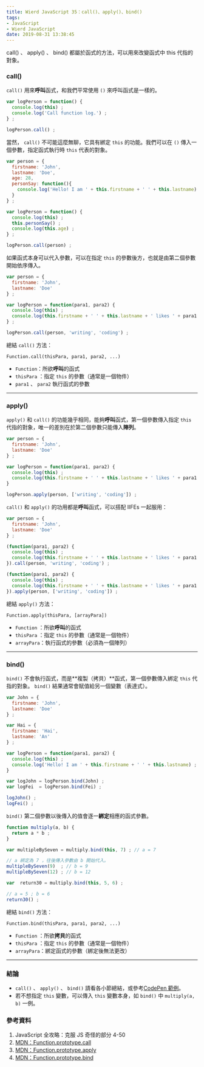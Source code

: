 ```yaml
---
title: Wierd JavaScript 35：call()、apply()、bind()
tags:
- JavaScript
- Wierd JavaScript
date: 2019-08-31 13:38:45
---
```


call() 、 apply() 、 bind() 都屬於函式的方法，可以用來改變函式中 this 代指的對象。

<!-- more -->

### call()

`call()` 用來**呼叫**函式，和我們平常使用 `()` 來呼叫函式是一樣的。

```javascript
var logPerson = function() {
  console.log(this) ;
  console.log('Call function log.') ;
} ;

logPerson.call() ;
```

當然， `call()` 不可能這麼無聊，它具有綁定 `this` 的功能。我們可以在 `()` 傳入一個參數，指定函式執行時 `this` 代表的對象。

```javascript
var person = {
  firstname: 'John',
  lastname: 'Doe',
  age: 28,
  personSay: function(){
    console.log('Hello! I am ' + this.firstname + ' ' + this.lastname) ;
  }
} ;

var logPerson = function() {
  console.log(this) ;
  this.personSay() ;
  console.log(this.age) ;
} ;

logPerson.call(person) ;
```

如果函式本身可以代入參數，可以在指定 `this` 的參數後方，也就是由第二個參數開始依序傳入。

```javascript
var person = {
  firstname: 'John',
  lastname: 'Doe'
} ;

var logPerson = function(para1, para2) {
  console.log(this) ;
  console.log(this.firstname + ' ' + this.lastname + ' likes ' + para1 + ' and ' + para2) ;
} ;

logPerson.call(person, 'writing', 'coding') ;
```

總結 `call()` 方法：

`Function.call(thisPara, para1, para2, ...)`

* `Function`：所欲**呼叫**的函式
* `thisPara` ：指定 `this` 的參數（通常是一個物件）
* `para1` 、 `para2` 執行函式的參數

<hr>

### apply()

`apply()` 和 `call()` 的功能幾乎相同，能夠**呼叫**函式，第一個參數傳入指定 `this` 代指的對象，唯一的差別在於第二個參數只能傳入**陣列**。

```javascript
var person = {
  firstname: 'John',
  lastname: 'Doe'
} ;

var logPerson = function(para1, para2) {
  console.log(this) ;
  console.log(this.firstname + ' ' + this.lastname + ' likes ' + para1 + ' and ' + para2) ;
}

logPerson.apply(person, ['writing', 'coding']) ;
```

`call()` 和 `apply()` 的功用都是**呼叫**函式，可以搭配 IIFEs 一起服用：

```javascript
var person = {
  firstname: 'John',
  lastname: 'Doe'
} ;

(function(para1, para2) {
  console.log(this) ;
  console.log(this.firstname + ' ' + this.lastname + ' likes ' + para1 + ' and ' + para2) ;
}).call(person, 'writing', 'coding') ;

(function(para1, para2) {
  console.log(this) ;
  console.log(this.firstname + ' ' + this.lastname + ' likes ' + para1 + ' and ' + para2) ;
}).apply(person, ['writing', 'coding']) ;
```

總結 `apply()` 方法：

`Function.apply(thisPara, [arrayPara])`

* `Function` ：所欲**呼叫**的函式
* `thisPara` ：指定 `this` 的參數（通常是一個物件）
* `arrayPara`：執行函式的參數（必須為一個陣列）

<hr>

### bind()

`bind()` 不會執行函式，而是**複製（拷貝）**函式，第一個參數傳入綁定 `this` 代指的對象。 `bind()` 結果通常會賦值給另一個變數（表達式）。

```javascript
var John = {
  firstname: 'John',
  lastname: 'Doe'
} ;

var Hai = {
  firstname: 'Hai',
  lastname: 'An'
} ;

var logPerson = function(para1, para2) {
  console.log(this) ;
  console.log('Hello! I am ' + this.firstname + ' ' + this.lastname) ;
}

var logJohn = logPerson.bind(John) ;
var logFei  = logPerson.bind(Fei) ;

logJohn() ;
logFei() ;
```

`bind()` 第二個參數以後傳入的值會逐一**綁定**相應的函式參數。

```javascript
function multiply(a, b) {
  return a * b ;
}

var multipleBySeven = multiply.bind(this, 7) ; // a = 7

// a 綁定為 7 ，往後傳入參數由 b 開始代入。
multipleBySeven(9)  ; // b = 9
multipleBySeven(12) ; // b = 12 

var  return30 = multiply.bind(this, 5, 6) ;

// a = 5 ; b = 6
return30() ;
```

總結 `bind()` 方法：

`Function.bind(thisPara, para1, para2, ...)`

* `Function` ：所欲**拷貝**的函式
* `thisPara` ：指定 `this` 的參數（通常是一個物件）
* `arrayPara`：綁定函式的參數（綁定後無法更改）

<hr>

### 結論
* `call()` 、 `apply()` 、 `bind()` 請看各小節總結，或參考[CodePen 範例](https://codepen.io/luffy-chen/pen/yLNJgEB?editors=0011)。
* 若不想指定 `this` 變數，可以傳入 `this` 變數本身，如 `bind()` 中 `multiply(a, b)` 一例。

### 參考資料
1. JavaScript 全攻略：克服 JS 奇怪的部分 4-50
2. [MDN：Function.prototype.call](https://developer.mozilla.org/zh-TW/docs/Web/JavaScript/Reference/Global_Objects/Function/call)
3. [MDN：Function.prototype.apply](https://developer.mozilla.org/zh-TW/docs/Web/JavaScript/Reference/Global_Objects/Function/apply)
4. [MDN：Function.prototype.bind](https://developer.mozilla.org/zh-TW/docs/Web/JavaScript/Reference/Global_Objects/Function/bind)

